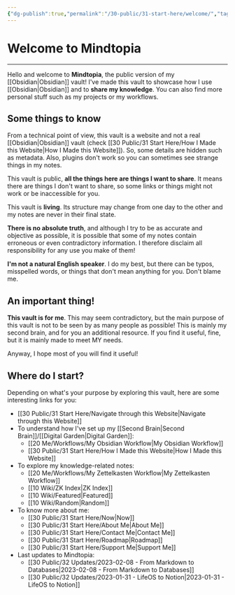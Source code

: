 ```yaml
---
{"dg-publish":true,"permalink":"/30-public/31-start-here/welcome/","tags":["gardenEntry"]}
---
```


# Welcome to Mindtopia
---
Hello and welcome to **Mindtopia**, the public version of my [[Obsidian\|Obsidian]] vault! I've made this vault to showcase how I use [[Obsidian\|Obsidian]] and to **share my knowledge**. You can also find more personal stuff such as my projects or my workflows.

## Some things to know
From a technical point of view, this vault is a website and not a real [[Obsidian\|Obsidian]] vault (check [[30 Public/31 Start Here/How I Made this Website\|How I Made this Website]]). So, some details are hidden such as metadata. Also, plugins don't work so you can sometimes see strange things in my notes.

This vault is public, **all the things here are things I want to share**. It means there are things I don't want to share, so some links or things might not work or be inaccessible for you.

This vault is **living**. Its structure may change from one day to the other and my notes are never in their final state.

**There is no absolute truth**, and although I try to be as accurate and objective as possible, it is possible that some of my notes contain erroneous or even contradictory information. I therefore disclaim all responsibility for any use you make of them!

**I'm not a natural English speaker**. I do my best, but there can be typos, misspelled words, or things that don't mean anything for you. Don't blame me.

## An important thing!
**This vault is for me**. This may seem contradictory, but the main purpose of this vault is not to be seen by as many people as possible! This is mainly my second brain, and for you an additional resource. If you find it useful, fine, but it is mainly made to meet MY needs.

Anyway, I hope most of you will find it useful!

## Where do I start?
Depending on what's your purpose by exploring this vault, here are some interesting links for you:

- [[30 Public/31 Start Here/Navigate through this Website\|Navigate through this Website]]
- To understand how I've set up my [[Second Brain\|Second Brain]]/[[Digital Garden\|Digital Garden]]:
	- [[20 Me/Workflows/My Obsidian Workflow\|My Obsidian Workflow]]
	- [[30 Public/31 Start Here/How I Made this Website\|How I Made this Website]]
- To explore my knowledge-related notes:
	- [[20 Me/Workflows/My Zettelkasten Workflow\|My Zettelkasten Workflow]]
	- [[10 Wiki/ZK Index\|ZK Index]]
	- [[10 Wiki/Featured\|Featured]]
	- [[10 Wiki/Random\|Random]]
- To know more about me:
	- [[30 Public/31 Start Here/Now\|Now]]
	- [[30 Public/31 Start Here/About Me\|About Me]]
	- [[30 Public/31 Start Here/Contact Me\|Contact Me]]
	- [[30 Public/31 Start Here/Roadmap\|Roadmap]]
	- [[30 Public/31 Start Here/Support Me\|Support Me]]
- Last updates to Mindtopia:
	- [[30 Public/32 Updates/2023-02-08 - From Markdown to Databases\|2023-02-08 - From Markdown to Databases]]
	- [[30 Public/32 Updates/2023-01-31 - LifeOS to Notion\|2023-01-31 - LifeOS to Notion]]